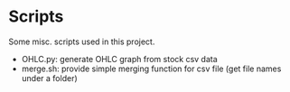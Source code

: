 # Scripts
Some misc. scripts used in this project.

- OHLC.py: generate OHLC graph from stock csv data
- merge.sh: provide simple merging function for csv file (get file names under a folder)
